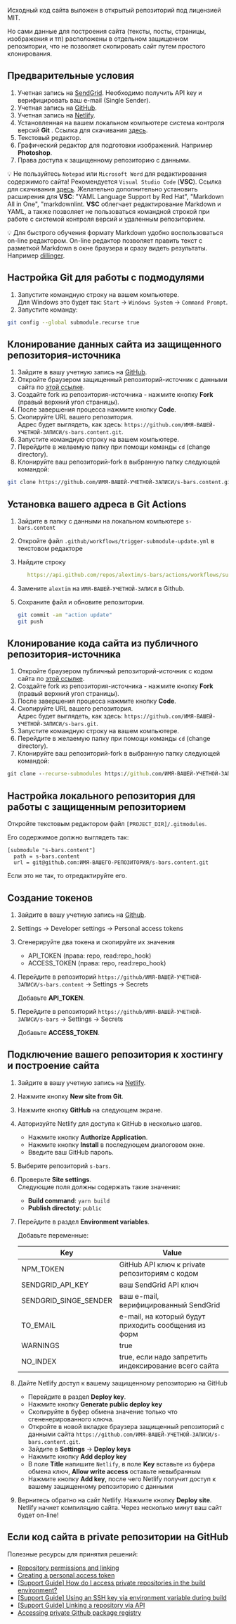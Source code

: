 Исходный код сайта выложен в открытый репозиторий под лицензией MIT.

Но сами данные для построения сайта (тексты, посты, страницы, изображения и тп) расположены в отдельном защищенном репозитории, что не позволяет скопировать сайт путем простого клонирования.

## Предварительные условия

1. Учетная запись на [SendGrid](https://sendgrid.com). Необходимо получить API key и верифицировать ваш e-mail (Single Sender).
1. Учетная запись на [GitHub](https://github.com).
1. Учетная запись на  [Netlify](https://netlify.com).
1. Установленная на вашем локальном компьютере система контроля версий **Git** . Ссылка для скачивания [здесь](https://git-scm.com/download).
1. Текстовый редактор.
1. Графический редактор для подготовки изображений. Например **Photoshop**.
1. Права доступа к защищенному репозиторию с данными.

:bulb: Не пользуйтесь `Notepad` или `Microsoft Word` для редактирования содержимого сайта!
Рекомендуется `Visual Studio Code` (**VSC**). Ссылка для скачивания [здесь](https://code.visualstudio.com/download).
Желательно дополнительно установить расширения для **VSC**: "YAML Language Support by Red Hat", "Markdown All in One", "markdownlint.
**VSC** облегчает редактирование Markdown и YAML, а также позволяет не пользоваться командной строкой при работе с системой контроля версий и удаленным репозиторием.  


:bulb: Для быстрого обучения формату Markdown удобно воспользоваться on-line редактором. On-line редактор позволяет править текст с разметкой Markdown в окне браузера и сразу видеть результаты. Например [dillinger](https://dillinger.io/).

## Настройка **Git** для работы с подмодулями

1. Запустите командную строку на вашем компьютере.  
   Для Windows это будет так: `Start` -> `Windows System` -> `Command Prompt`.
1. Запустите команду:

```sh
git config --global submodule.recurse true
```

## Клонирование данных сайта из защищенного репозитория-источника

1. Зайдите в вашу учетную запись на [GitHub](https://github.com).
1. Откройте браузером защищенный репозиторий-источник с данными сайта по [этой ссылке](https://github.com/alextim/s-bars.content).
1. Создайте fork из репозитория-источника - нажмите кнопку **Fork** (правый верхний угол страницы).
1. После завершения процесса нажмите кнопку **Code**.
1. Скопируйте URL вашего репозитория.  
   Адрес будет выглядеть, как здесь: `https://github.com/ИМЯ-ВАШЕЙ-УЧЕТНОЙ-ЗАПИСИ/s-bars.content.git`.
1. Запустите командную строку на вашем компьютере.  
1. Перейдите в желаемую папку при помощи команды `cd` (change directory).
1. Клонируйте ваш репозиторий-fork в выбранную папку следующей командой:

```sh
git clone https://github.com/ИМЯ-ВАШЕЙ-УЧЕТНОЙ-ЗАПИСИ/s-bars.content.git
```

## Установка вашего адреса в Git Actions

1. Зайдите в папку с данными на локальном компьютере `s-bars.content`
2. Откройте файл `.github/workflows/trigger-submodule-update.yml` в текстовом редакторе
3. Найдите строку

   ```yaml
      https://api.github.com/repos/alextim/s-bars/actions/workflows/submodule-update.yml/dispatches \
   ```

4. Замените `alextim` на `ИМЯ-ВАШЕЙ-УЧЕТНОЙ-ЗАПИСИ` в Github.
5. Сохраните файл и обновите репозитории.

   ```sh
   git commit -am "action update"
   git push
   ```

## Клонирование кода сайта из публичного репозитория-источника

1. Откройте браузером публичный репозиторий-источник с кодом сайта по [этой ссылке](https://github.com/alextim/s-bars).
1. Создайте fork из репозитория-источника - нажмите кнопку **Fork** (правый верхний угол страницы).
1. После завершения процесса нажмите кнопку **Code**.
1. Скопируйте URL вашего репозитория.  
   Адрес будет выглядеть, как здесь: `https://github.com/ИМЯ-ВАШЕЙ-УЧЕТНОЙ-ЗАПИСИ/s-bars.git`.
1. Запустите командную строку на вашем компьютере.  
1. Перейдите в желаемую папку при помощи команды `cd` (change directory).
1. Клонируйте ваш репозиторий-fork в выбранную папку следующей командой:

```cmd
git clone --recurse-submodules https://github.com/ИМЯ-ВАШЕЙ-УЧЕТНОЙ-ЗАПИСИ/s-bars.git
```

## Настройка локального репозитория для работы с защищенным репозиторием

Откройте текстовым редактором файл `[PROJECT_DIR]/.gitmodules`.

Его содержимое должно выглядеть так:

```text
[submodule "s-bars.content"]
  path = s-bars.content
  url = git@github.com:ИМЯ-ВАШЕГО-РЕПОЗИТОРИЯ/s-bars.content.git
```

Если это не так, то отредактируйте его.

## Создание токенов

1. Зайдите в вашу учетную запись на [Github](https://github.com).
2. Settings -> Developer settings -> Personal access tokens
3. Сгенерируйте два токена и скопируйте их значения
   - API_TOKEN (права: repo, read:repo_hook)
   - ACCESS_TOKEN (права: repo, read:repo_hook)
4. Перейдите в репозиторий `https://github/ИМЯ-ВАШЕЙ-УЧЕТНОЙ-ЗАПИСИ/s-bars.content` -> Settings -> Secrets

   Добавьте **API_TOKEN**.
5. Перейдите в репозиторий `https://github/ИМЯ-ВАШЕЙ-УЧЕТНОЙ-ЗАПИСИ/s-bars` -> Settings -> Secrets

   Добавьте **ACCESS_TOKEN**.


## Подключение вашего репозитория к хостингу и построение сайта

1. Зайдите в вашу учетную запись на [Netlify](https://netlify.com).
2. Нажмите кнопку **New site from Git**.
3. Нажмите кнопку **GitHub** на следующем экране.
4. Авторизуйте Netlify для доступа к GitHub в несколько шагов.
   - Нажмите кнопку  **Authorize Application**.
   - Нажмите кнопку  **Install** в последующем диалоговом окне.
   - Введите ваш GitHub пароль.
5. Выберите репозиторий `s-bars`.
6. Проверьте **Site settings**.  
   Следующие поля должны содержать такие значения:
   - **Build command**: `yarn build`
   - **Publish directoty**: `public`
7. Перейдите в раздел **Environment variables**.  

   Добавьте переменные:

   |  Key                  | Value
   |---                    |---
   | NPM_TOKEN             | GitHub API ключ к private репозиториям с кодом
   | SENDGRID_API_KEY      | ваш SendGrid API ключ
   | SENDGRID_SINGE_SENDER | ваш e-mail, верифицированный SendGrid
   | TO_EMAIL              | e-mail, на который будут приходить сообщения из форм
   | WARNINGS              | true
   | NO_INDEX              | true, если надо запретить индексирование всего сайта

8. Дайте Netlify доступ к вашему защищенному репозиторию на GitHub
   - Перейдите в раздел **Deploy key**.
   - Нажмите кнопку **Generate public deploy key**
   - Скопируйте в буфер обмена значение только что сгененерированного ключа.
   - Откройте в новой вкладке браузера защищенный репозиторий с данными сайта `https://github.com/ИМЯ-ВАШЕЙ-УЧЕТНОЙ-ЗАПИСИ/s-bars.content.git`.
   - Зайдите в **Settings** -> **Deploy keys**
   - Нажмите кнопку **Add deploy key**
   - В поле **Title** напишите `Netlify`, в поле **Key** вставьте из буфера обмена ключ, **Allow write access** оставьте невыбранным
   - Нажмите кнопку **Add key**, после чего Netlify получит доступ к вашему защищенному репозиторию с данными
9.  Вернитесь обратно на сайт Netlify. Нажмите кнопку **Deploy site**.
   Netlify начнет компиляцию сайта. Через несколько минут ваш сайт будет on-line!

## Если код сайта в **private** репозитории на GitHub

Полезные ресурсы для принятия решений:

- [Repository permissions and linking](https://docs.netlify.com/configure-builds/repo-permissions-linking/)
- [Creating a personal access token](https://docs.github.com/en/enterprise-server@3.0/github/authenticating-to-github/creating-a-personal-access-token)
- [[Support Guide] How do I access private repositories in the build environment?](https://answers.netlify.com/t/support-guide-how-do-i-access-private-repositories-in-the-build-environment/723)
- [[Support Guide] Using an SSH key via environment variable during build](https://answers.netlify.com/t/support-guide-using-an-ssh-key-via-environment-variable-during-build/2457)
- [[Support Guide] Linking a repository via API](https://answers.netlify.com/t/support-guide-linking-a-repository-via-api/121)
- [Accessing private Github package registry](https://answers.netlify.com/t/accessing-private-github-package-registry/17199)
